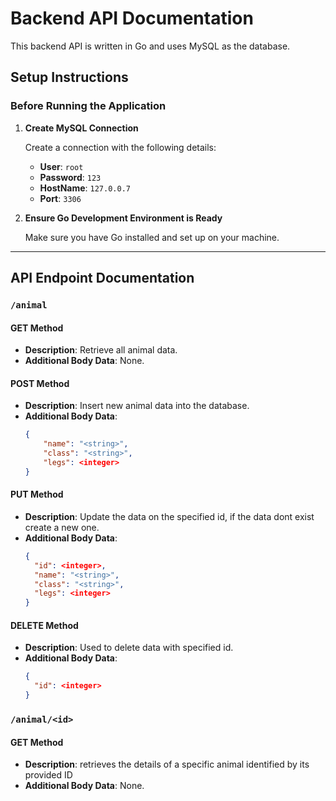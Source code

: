 # Backend API Documentation

This backend API is written in Go and uses MySQL as the database.

## Setup Instructions

### Before Running the Application

1. **Create MySQL Connection**

   Create a connection with the following details:
   - **User**: `root`
   - **Password**: `123`
   - **HostName**: `127.0.0.7`
   - **Port**: `3306`

2. **Ensure Go Development Environment is Ready**

   Make sure you have Go installed and set up on your machine.

---

## API Endpoint Documentation

### `/animal`

#### GET Method
- **Description**: Retrieve all animal data.
- **Additional Body Data**: None.

#### POST Method
- **Description**: Insert new animal data into the database.
- **Additional Body Data**: 
  ```json
  {
      "name": "<string>",
      "class": "<string>",
      "legs": <integer>
  }

#### PUT Method
- **Description**: Update the data on the specified id, if the data dont exist create a new one.
- **Additional Body Data**: 
  ```json
  {
    "id": <integer>,
    "name": "<string>",
    "class": "<string>",
    "legs": <integer>
  }

#### DELETE Method
- **Description**: Used to delete data with specified id.
- **Additional Body Data**: 
  ```json
  {
    "id": <integer>
  }

### `/animal/<id>`

#### GET Method
- **Description**: retrieves the details of a specific animal identified by its provided ID
- **Additional Body Data**: None.